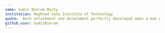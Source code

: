 ```yaml
---
name: Sumit Bikram Maity
institution: Meghnad Saha Institute of Technology
quote:  Both attachment and detachment perfectly developed make a man great and happy.
github_user: SumitBikram
---
```

